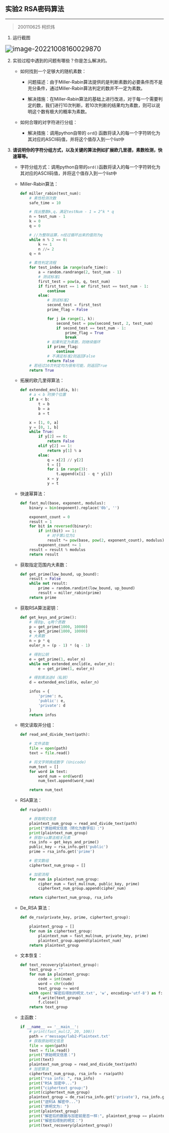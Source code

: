 ## 实验2 RSA密码算法

***

> 200110625 柯炽炜

1. 运行截图

<img src="C:\Users\86153\AppData\Roaming\Typora\typora-user-images\image-20221008160029870.png" alt="image-20221008160029870" style="zoom:150%;" />

2. 实验过程中遇到的问题有哪些？你是怎么解决的。

   - 如何找到一个足够大的随机素数：

     - 问题描述：由于Miller-Rabin算法提供的是判断素数的必要条件而不是充分条件，通过Miller-Rabin算法判定的数并不一定为素数。

     - 解决措施：在Miller-Rabin算法的基础上进行改进，对于每一个需要判定的数，我们进行10次判断，若10次判断的结果均为素数，则可以说明这个数有极大的概率为素数。

   - 如何合理的对字符进行分组：
     - 解决措施：调用python自带的 `ord`() 函数将读入的每一个字符转化为其对应的ASCII码值，并将这个值存入到一个list中

3. **请说明你的字符分组方式，以及关键的算法例如扩展欧几里德，素数检测，快速幂等。**

   - 字符分组方式：调用python自带的`ord()`函数将读入的每一个字符转化为其对应的ASCII码值，并将这个值存入到一个list中

   - Miller-Rabin算法：

     ```python
     def miller_rabin(test_num):
         # 素性检测次数
         safe_time = 10
     
         # 找出整数k,q，满足testNum - 1 = 2^k * q
         n = test_num - 1
         k = 0
         q = 0
     
         # //为整除运算，n经过循环出来的值则为q
         while n % 2 == 0:
             k += 1
             n //= 2
         q = n
     
         # 素性判定流程
         for test_index in range(safe_time):
             a = random.randrange(2, test_num - 1)
             # 测试标准1
             first_test = pow(a, q, test_num)
             if first_test == 1 or first_test == test_num - 1:
                 continue
             else:
                 # 测试标准2
                 second_test = first_test
                 prime_flag = False
     
                 for j in range(1, k):
                     second_test = pow(second_test, 2, test_num)
                     if second_test == test_num - 1:
                         prime_flag = True
                         break
                 # 如果判定为素数，则继续循环
                 if prime_flag:
                     continue
                 # 不满足标准2则返回False
                 return False
         # 若经过10次判定均为很有可能，则返回True
         return True
     ```

   - 拓展的欧几里得算法：

     ```python
     def extended_enclid(a, b):
         # a < b 时换个位置
         if a < b:
             t = b
             b = a
             a = t
     
         x = [1, 0, a]
         y = [0, 1, b]
         while True:
             if y[2] == 0:
                 return False
             elif y[2] == 1:
                 return y[1] % a
             else:
                 q = x[2] // y[2]
                 t = []
                 for i in range(3):
                     t.append(x[i] - q * y[i])
                 x = y
                 y = t
     
     ```

   - 快速幂算法：

     ```python
     def fast_mul(base, exponent, modulus):
         binary = bin(exponent).replace('0b', '')
     
         exponent_count = 0
         result = 1
         for bit in reversed(binary):
             if int(bit) == 1:
                 # 对于第i位为1
                 result *= pow(base, pow(2, exponent_count), modulus)
             exponent_count += 1
         result = result % modulus
         return result
     ```

   - 获取指定范围内大素数：

     ```python
     def get_prime(low_bound, up_bound):
         result = False
         while not result:
             prime = random.randint(low_bound, up_bound)
             result = miller_rabin(prime)
         return prime
     ```

   - 获取RSA算法密钥：

     ```python
     def get_keys_and_prime():
         # 得到p, q两个质数
         p = get_prime(1000, 10000)
         q = get_prime(1000, 10000)
         # 大素数
         n = p * q
         euler_n = (p - 1) * (q - 1)
     
         # 得到公钥
         e = get_prime(1, euler_n)
         while not extended_enclid(e, euler_n):
             e = get_prime(1, euler_n)
     
         # 得到乘法逆d（私钥）
         d = extended_enclid(e, euler_n)
     
         infos = {
             'prime': n,
             'public': e,
             'private': d
         }
         return infos
     
     ```

   - 明文读取并分组：

     ```python
     def read_and_divide_text(path):
     
         # 文件读取
         file = open(path)
         text = file.read()
     
         # 将文字转换成数字 (Unicode)
         num_text = []
         for word in text:
             word_num = ord(word)
             num_text.append(word_num)
     
         return num_text
     ```

   - RSA算法：

     ```python
     def rsa(path):
     
         # 获取明文信息
         plaintext_num_group = read_and_divide_text(path)
         print("原始明文信息（转化为数字后）:")
         print(plaintext_num_group)
         # 获取rsa算法相关元素
         rsa_info = get_keys_and_prime()
         public_key = rsa_info.get('public')
         prime = rsa_info.get('prime')
     
         # 密文数组
         ciphertext_num_group = []
     
         # 加密流程
         for num in plaintext_num_group:
             cipher_num = fast_mul(num, public_key, prime)
             ciphertext_num_group.append(cipher_num)
     
         return ciphertext_num_group, rsa_info
     ```

   - De_RSA 算法：

     ```python
     def de_rsa(private_key, prime, ciphertext_group):
     
         plaintext_group = []
         for num in ciphertext_group:
             plaintext_num = fast_mul(num, private_key, prime)
             plaintext_group.append(plaintext_num)
         return plaintext_group
     ```

   - 文本恢复：

     ```python
     def text_recovery(plaintext_group):
         text_group = ""
         for num in plaintext_group:
             code = int(num)
             word = chr(code)
             text_group += word
         with open('解密后得到的明文.txt', 'w', encoding='utf-8') as f:
             f.write(text_group)
             f.close()
         return text_group
     ```

   - 主函数：

     ```python
     if __name__ == '__main__':
         # print(fast_mul(2, 20, 100))
         path = r'message/lab2-Plaintext.txt'
         # 获取原始明文信息
         file = open(path)
         text = file.read()
         print("原始明文信息：")
         print(text)
         plaintext_num_group = read_and_divide_text(path)
         # 加密算法
         ciphertext_num_group, rsa_info = rsa(path)
         print("rsa info: ", rsa_info)
         print("RSA 加密中...")
         print("ciphertext group:")
         print(ciphertext_num_group)
         plaintext_group = de_rsa(rsa_info.get('private'), rsa_info.get('prime'), ciphertext_num_group)
         print("逆RSA 解密中...")
         print("原明文为: ")
         print(plaintext_group)
         print("解密后的数据与加密前是否一样:", plaintext_group == plaintext_num_group)
         print("解密后得到的明文：")
         print(text_recovery(plaintext_group))
     ```